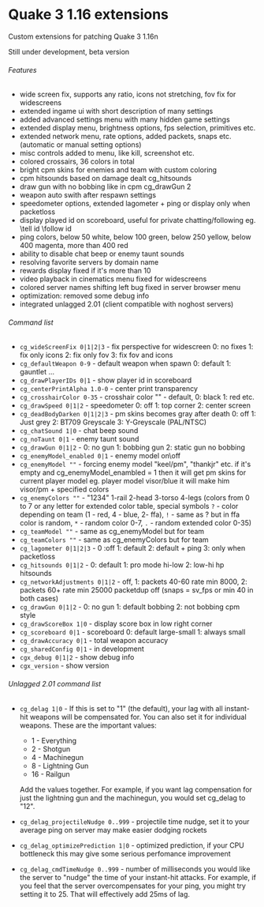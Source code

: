 # Quake 3 1.16 extensions
Custom extensions for patching Quake 3 1.16n

Still under development, beta version

###### Features
- wide screen fix, supports any ratio, icons not stretching, fov fix for widescreens
- extended ingame ui with short description of many settings
- added advanced settings menu with many hidden game settings
- extended display menu, brightness options, fps selection, primitives etc.
- extended network menu, rate options, added packets, snaps etc. (automatic or manual setting options)
- misc controls added to menu, like kill, screenshot etc.
- colored crossairs, 36 colors in total
- bright cpm skins for enemies and team with custom coloring
- cpm hitsounds based on damage dealt cg_hitsounds
- draw gun with no bobbing like in cpm cg_drawGun 2
- weapon auto swith after respawn settings
- speedometer options, extended lagometer + ping or display only when packetloss
- display played id on scoreboard, useful for private chatting/following eg. \tell id \follow id
- ping colors, below 50 white, below 100 green, below 250 yellow, below 400 magenta, more than 400 red
- ability to disable chat beep or enemy taunt sounds
- resolving favorite servers by domain name
- rewards display fixed if it's more than 10
- video playback in cinematics menu fixed for widescreens
- colored server names shifting left bug fixed in server browser menu
- optimization: removed some debug info
- integrated unlagged 2.01 (client compatible with noghost servers)

###### Command list

- `cg_wideScreenFix 0|1|2|3` - fix perspective for widescreen 0: no fixes 1: fix only icons 2: fix only fov 3: fix fov and icons
- `cg_defaultWeapon 0-9` - default weapon when spawn 0: default 1: gauntlet ...
- `cg_drawPlayerIDs 0|1` - show player id in scoreboard	
- `cg_centerPrintAlpha 1.0-0` - center print transparency
- `cg_crosshairColor 0-35` - crosshair color "" - default, 0: black 1: red etc.
- `cg_drawSpeed 0|1|2` - speedometer 0: off 1: top corner 2: center screen
- `cg_deadBodyDarken 0|1|2|3` - pm skins becomes gray after death 0: off 1: Just grey 2: BT709 Greyscale 3: Y-Greyscale (PAL/NTSC)
- `cg_chatSound 1|0` - chat beep sound
- `cg_noTaunt 0|1` - enemy taunt sound
- `cg_drawGun 0|1|2` - 0: no gun 1: bobbing gun 2: static gun no bobbing
- `cg_enemyModel_enabled 0|1` - enemy model on\off
- `cg_enemyModel ""` - forcing enemy model "keel/pm", "thankjr" etc. if it's empty and cg_enemyModel_enambled = 1 then it will get pm skins for current player model eg. player model visor/blue it will make him visor/pm + specified colors
- `cg_enemyColors ""` - "1234" 1-rail 2-head 3-torso 4-legs (colors from 0 to 7 or any letter for extended color table, special symbols  `?` - color depending on team (1 - red, 4 - blue, 2- ffa), `!` - same as ? but in ffa color is random, `*` - random color 0-7, `.` - random extended color 0-35)	
- `cg_teamModel ""` - same as cg_enemyModel but for team
- `cg_teamColors ""` - same as cg_enemyColors but for team
- `cg_lagometer 0|1|2|3` - 0 :off 1: default 2: default + ping 3: only when packetloss
- `cg_hitsounds 0|1|2` - 0: default 1: pro mode hi-low 2: low-hi hp hitsounds
- `cg_networkAdjustments 0|1|2` - off, 1: packets 40-60 rate min 8000, 2: packets 60+ rate min 25000 packetdup off (snaps = sv_fps or min 40 in both cases)
- `cg_drawGun 0|1|2` - 0: no gun 1: default bobbing 2: not bobbing cpm style
- `cg_drawScoreBox 1|0` - display score box in low right corner 
- `cg_scoreboard 0|1` - scoreboard 0: default large-small 1: always small
- `cg_drawAccuracy 0|1` - total weapon accuracy
- `cg_sharedConfig 0|1` - in development
- `cgx_debug 0|1|2` - show debug info
- `cgx_version` - show version

###### Unlagged 2.01 command list

- `cg_delag 1|0` - If this is set to "1" (the default), your lag with all instant-hit weapons will be compensated for. You can also set it for individual weapons. These are the important values:
  - 1 - Everything
  - 2 - Shotgun
  - 4 - Machinegun
  - 8 - Lightning Gun
  - 16 - Railgun
  
  Add the values together. For example, if you want lag compensation for just the lightning gun and the machinegun, you would set cg_delag to "12".
- `cg_delag_projectileNudge 0..999` - projectile time nudge, set it to your average ping on server may make easier dodging rockets
- `cg_delag_optimizePrediction 1|0` - optimized prediction, if your CPU bottleneck this may give some serious perfomance improvement
- `cg_delag_cmdTimeNudge 0..999` - number of milliseconds you would like the server to "nudge" the time of your instant-hit attacks. For example, if you feel that the server overcompensates for your ping, you might try setting it to 25. That will effectively add 25ms of lag.

